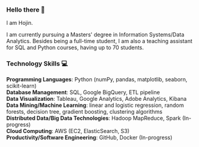 ### Hello there 👋

I am Hojin.

I am currently pursuing a Masters' degree in Information Systems/Data Analytics. Besides being a full-time student, I am also a teaching assistant for SQL and Python courses, having up to 70 students.

### Technology Skills 💻
**Programming Languages**: Python (numPy, pandas, matplotlib, seaborn, scikit-learn)<br>
**Database Management**: SQL, Google BigQuery, ETL pipeline<br>
**Data Visualization**: Tableau, Google Analytics, Adobe Analytics, Kibana<br>
**Data Mining/Machine Learning**: linear and logistic regression, random forests, decision tree, gradient boosting, clustering algorithms<br>
**Distributed Data/Big Data Technologies**: Hadoop MapReduce, Spark (In-progress)<br>
**Cloud Computing**: AWS (EC2, ElasticSearch, S3)<br>
**Productivity/Software Engineering**: GitHub, Docker (In-progress)<br>
